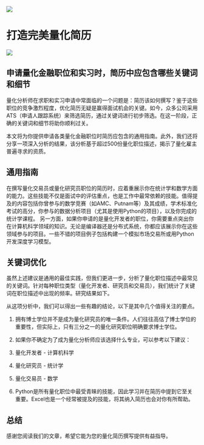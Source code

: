 ![](https://fastly.jsdelivr.net/gh/bucketio/img11@main/2024/10/21/1729466068183-23134fce-3131-4262-b18c-f378d71af4f6.gif)

# 打造完美量化简历
![](https://fastly.jsdelivr.net/gh/bucketio/img9@main/2024/10/20/1729465031968-b3c8959e-1d37-4b8a-91b1-b0b0dfe25143.png)

## 申请量化金融职位和实习时，简历中应包含哪些关键词和细节

量化分析师在求职和实习申请中常面临的一个问题是：简历该如何撰写？鉴于这些职位的竞争激烈程度，优化简历无疑是赢得面试机会的关键。如今，众多公司采用ATS（申请人跟踪系统）来筛选简历，通过关键词进行初步筛选。在这一阶段，正确的关键词和细节将助你顺利过关。

本文将为你提供申请各类量化金融职位时简历应包含的通用指南。此外，我们还将分享一项深入分析的结果，该分析基于超过500份量化职位描述，揭示了量化雇主普遍寻求的资质。

## 通用指南

在撰写量化交易员或量化研究员职位的简历时，应着重展示你在统计学和数学方面的能力。这些技能不仅是面试中的评估重点，也是工作中最常依赖的技能。值得提及的内容包括你曾参与的数学竞赛（如AMC、Putnam等）及其成绩，学术标准化考试的高分，你参与的数据分析项目（尤其是使用Python的项目），以及你完成的统计学课程。
另一方面，如果你申请的是量化开发者的职位，你需要重点突出你在计算机科学领域的知识。无论是编译器还是分布式系统，你都应该展示你在这些领域参与的项目。一些不错的项目例子包括构建一个模拟市场交易所或用Python开发深度学习模型。

## 关键词优化

虽然上述建议是通用的最佳实践，但我们更进一步，分析了量化职位描述中最常见的关键词。针对每种职位类型（量化开发者、研究员和交易员），我们统计了关键词在职位描述中出现的频率。研究结果如下。

从这项分析中，我们可以得出一些有趣的结论，以下是其中几个值得关注的要点。

1. 拥有博士学位并不是成为量化研究员的唯一条件。人们往往高估了博士学位的重要性，但实际上，只有三分之一的量化研究职位明确要求博士学位。

2. 如果你不确定为了成为量化分析师应该选择什么专业，可以参考以下建议：
1. 量化开发者 - 计算机科学
2. 量化研究员 - 统计学
3. 量化交易员 - 数学
3. Python是所有量化职位中最受青睐的技能，因此学习并在简历中提到它至关重要。Excel也是一个经常被提及的技能，将其纳入简历也会对你有所帮助。

## 总结
感谢您阅读我们的文章，希望它能为您的量化简历撰写提供有益指导。 

